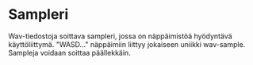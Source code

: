 # Sampleri


Wav-tiedostoja soittava sampleri, jossa on näppäimistöä hyödyntävä käyttöliittymä. "WASD..." näppäimiin liittyy jokaiseen uniikki wav-sample. Sampleja voidaan soittaa päällekkäin.
